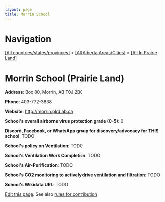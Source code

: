 ```yaml
---
layout: page
title: Morrin School
---
```

# Navigation

[[All countries/states/provinces]](../../..) > [[All Alberta Areas/Cities]](../..) > [[All In Prairie Land]](..)

# Morrin School (Prairie Land)

**Address**: Box 80, Morrin, AB T0J 2B0

**Phone**: 403-772-3838

**Website**: <http://morrin.plrd.ab.ca>

**School's overall airborne virus protection grade (0-5)**: 0

**Discord, Facebook, or WhatsApp group for discovery/advocacy for THIS school**: TODO

**School's policy on Ventilation**: TODO

**School's Ventilation Work Completion**: TODO

**School's Air-Purification**: TODO

**School's CO2 monitoring to actively drive ventilation and filtration**: TODO

**School's Wikidata URL**: TODO


[Edit this page](https://github.com/ventilate-schools/AB/edit/main/./Prairie_Land/Morrin_School.md). See also [rules for contribution](../../../contribution-rules/)